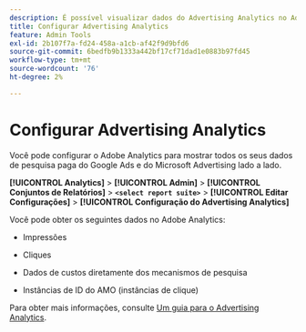 ```yaml
---
description: É possível visualizar dados do Advertising Analytics no Adobe Analytics
title: Configurar Advertising Analytics
feature: Admin Tools
exl-id: 2b107f7a-fd24-458a-a1cb-af42f9d9bfd6
source-git-commit: 6bedfb9b1333a442bf17cf71dad1e0883b97fd45
workflow-type: tm+mt
source-wordcount: '76'
ht-degree: 2%

---
```


# Configurar Advertising Analytics

Você pode configurar o Adobe Analytics para mostrar todos os seus dados de pesquisa paga do Google Ads e do Microsoft Advertising lado a lado.

**[!UICONTROL Analytics]** > **[!UICONTROL Admin]** > **[!UICONTROL Conjuntos de Relatórios]** > **`<select report suite>`** > **[!UICONTROL Editar Configurações]** > **[!UICONTROL Configuração do Advertising Analytics]**

Você pode obter os seguintes dados no Adobe Analytics:

* Impressões

* Cliques

* Dados de custos diretamente dos mecanismos de pesquisa

* Instâncias de ID do AMO (instâncias de clique)

Para obter mais informações, consulte [Um guia para o Advertising Analytics](/help/integrate/c-advertising-analytics/overview.md).

